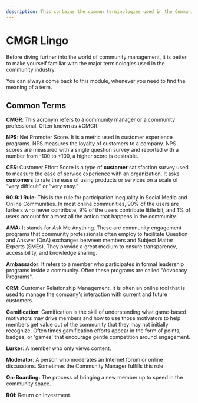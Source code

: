 ```yaml
---
description: This contains the common terminologies used in the Community Management World.
---
```


# CMGR Lingo

Before diving further into the world of community management, it is better to make yourself familiar with the major terminologies used in the community industry.

You can always come back to this module, whenever you need to find the meaning of a term.

## Common Terms

**CMGR**: This acronym refers to a community manager or a community professional. Often known as \#CMGR.



**NPS**: Net Promoter Score. It is a metric used in customer experience programs. NPS measures the loyalty of customers to a company. NPS scores are measured with a single question survey and reported with a number from -100 to +100, a higher score is desirable.



**CES**: Customer Effort Score is a type of **customer** satisfaction survey used to measure the ease of service experience with an organization. It asks **customers** to rate the ease of using products or services on a scale of “very difficult” or “very easy.”



**90:9:1 Rule:** This is the rule for participation inequality in Social Media and Online Communities. In most online communities, 90% of the users are lurkers who never contribute, 9% of the users contribute little bit, and 1% of users account for almost all the action that happens in the community.



**AMA:** It stands for Ask Me Anything. These are community engagement programs that community professionals often employ to facilitate Question and Answer \(QnA\) exchanges between members and Subject Matter Experts \(SMEs\). They provide a great medium to ensure transparency, accessibility, and knowledge sharing.



**Ambassador**: It refers to a member who participates in formal leadership programs inside a community. Often these programs are called "Advocacy Programs".



**CRM**: Customer Relationship Management. It is often an online tool that is used to manage the company's interaction with current and future customers. 



**Gamification**: Gamification is the skill of understanding what game-based motivators may drive members and how to use those motivators to help members get value out of the community that they may not initially recognize. Often times gamification efforts appear in the form of points, badges, or 'games' that encourage gentle competition around engagement.



**Lurker**: A member who only views content.



**Moderator**: A person who moderates an Internet forum or online discussions. Sometimes the Community Manager fulfills this role. 



**On-Boarding:** The process of bringing a new member up to speed in the community space.

 

**ROI**: Return on Investment. 



